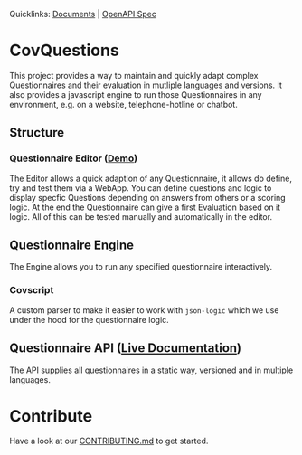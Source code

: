 Quicklinks: [Documents](https://drive.google.com/drive/folders/1YpAaD8_mvSkpHuIvbIJmsb08GLVQt8iE?usp=sharing) | [OpenAPI Spec](https://covopen.github.io/CovQuestions/swagger/index.html)

# CovQuestions

This project provides a way to maintain and quickly adapt complex Questionnaires and their evaluation in mutliple languages and versions. It also provides a javascript engine to run those Questionnaires in any environment, e.g. on a website, telephone-hotline or chatbot. 

## Structure

### Questionnaire Editor ([Demo](https://covquestions.z16.web.core.windows.net/))

The Editor allows a quick adaption of any Questionnaire, it allows do define, try and test them via a WebApp. 
You can define questions and logic to display specfic Questions depending on answers from others or a scoring logic. 
At the end the Questionnaire can give a first Evaluation based on it logic.
All of this can be tested manually and automatically in the editor.

## Questionnaire Engine

The Engine allows you to run any specified questionnaire interactively. 

### Covscript

A custom parser to make it easier to work with `json-logic` which we use under the hood for the questionnaire logic.

## Questionnaire API ([Live Documentation](https://covopen.github.io/CovQuestions/swagger/index.html))

The API supplies all questionnaires in a static way, versioned and in multiple languages. 


# Contribute

Have a look at our [CONTRIBUTING.md]() to get started.

